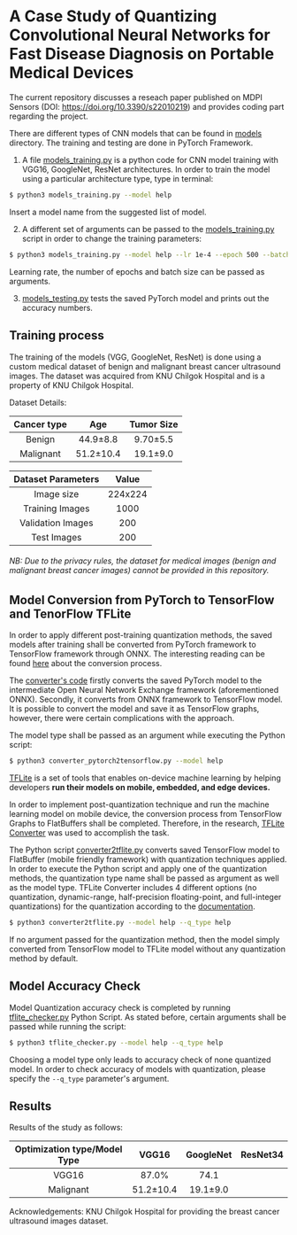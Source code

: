 # A Case Study of Quantizing Convolutional Neural Networks for Fast Disease Diagnosis on Portable Medical Devices
The current repository discusses a reseach paper published on MDPI Sensors (DOI: https://doi.org/10.3390/s22010219) and provides coding part regarding the project.

There are different types of CNN models that can be found in [models](models) directory. The training and testing are done in PyTorch Framework.

1. A file [models_training.py](models_training.py) is a python code for CNN model training with VGG16, GoogleNet, ResNet architectures. In order to train the model using a particular architecture type, type in terminal: 

```bash
$ python3 models_training.py --model help
```
Insert a model name from the suggested list of model.

2. A different set of arguments can be passed to the [models_training.py](models_training.py) script in order to change the training parameters:

```bash
$ python3 models_training.py --model help --lr 1e-4 --epoch 500 --batch 32
```
Learning rate, the number of epochs and batch size can be passed as arguments.

3. [models_testing.py](models_testing.py) tests the saved PyTorch model and prints out the accuracy numbers.


## Training process 

The training of the models (VGG, GoogleNet, ResNet) is done using a custom medical dataset of benign and malignant breast cancer ultrasound images. The dataset was acquired from KNU Chilgok Hospital and is a property of KNU Chilgok Hospital.

Dataset Details:

Cancer type|Age|Tumor Size
:---:|:---:|:---: 
Benign|44.9±8.8|9.70±5.5
Malignant|51.2±10.4|19.1±9.0

Dataset Parameters|Value
:---:|:---:
Image size|224x224
Training Images|1000
Validation Images|200
Test Images|200

###### NB: Due to the privacy rules, the dataset for medical images (benign and malignant breast cancer images) cannot be provided in this repository.

## Model Conversion from PyTorch to TensorFlow and TenorFlow TFLite

In order to apply different post-training quantization methods, the saved models after training shall be converted from PyTorch framework to TensorFlow framework through ONNX. The interesting reading can be found [here](https://towardsdatascience.com/converting-a-simple-deep-learning-model-from-pytorch-to-tensorflow-b6b353351f5d) about the conversion process.

The [converter's code](converter_pytorch2tensorflow.py) firstly converts the saved PyTorch model to the intermediate Open Neural Network Exchange framework (aforementioned ONNX). Secondly, it converts from ONNX framework to TensorFlow model. It is possible to convert the model and save it as TensorFlow graphs, however, there were certain complications with the approach.

The model type shall be passed as an argument while executing the Python script:
```bash
$ python3 converter_pytorch2tensorflow.py --model help
```

[TFLite](https://www.tensorflow.org/lite/guide) is a set of tools that enables on-device machine learning by helping developers **run their models on mobile, embedded, and edge devices.**

In order to implement post-quantization technique and run the machine learning model on mobile device, the conversion process from TensorFlow Graphs to FlatBuffers shall be completed. Therefore, in the research, [TFLite Converter](https://www.tensorflow.org/api_docs/python/tf/lite/TFLiteConverter) was used to accomplish the task.

The Python script [converter2tflite.py](converter2tflite.py) converts saved TensorFlow model to FlatBuffer (mobile friendly framework) with quantization techniques applied. In order to execute the Python script and apply one of the quantization methods, the quantization type name shall be passed as argument as well as the model type. TFLite Converter includes 4 different options (no quantization, dynamic-range, half-precision floating-point, and full-integer quantizations) for the quantization according to the [documentation](https://www.tensorflow.org/lite/performance/model_optimization).

```bash
$ python3 converter2tflite.py --model help --q_type help
```

If no argument passed for the quantization method, then the model simply converted from TensorFlow model to TFLite model without any quantization method by default.

## Model Accuracy Check

Model Quantization accuracy check is completed by running [tflite_checker.py](tflite_checker.py) Python Script. As stated before, certain arguments shall be passed while running the script:

```bash
$ python3 tflite_checker.py --model help --q_type help
```

Choosing a model type only leads to accuracy check of none quantized model. In order to check accuracy of models with quantization, please specify the 
`--q_type` parameter's argument.

## Results

Results of the study as follows:

Optimization type/Model Type|VGG16|GoogleNet|ResNet34
:---:|:---:|:---:|:---:
VGG16|87.0%|74.1
Malignant|51.2±10.4|19.1±9.0

Acknowledgements:
KNU Chilgok Hospital for providing the breast cancer ultrasound images dataset.
